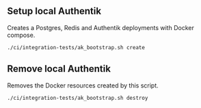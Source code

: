 ## Setup local Authentik
Creates a Postgres, Redis and Authentik deployments with Docker compose.

```bash
./ci/integration-tests/ak_bootstrap.sh create
```

## Remove local Authentik
Removes the Docker resources created by this script.

```bash
./ci/integration-tests/ak_bootstrap.sh destroy
```